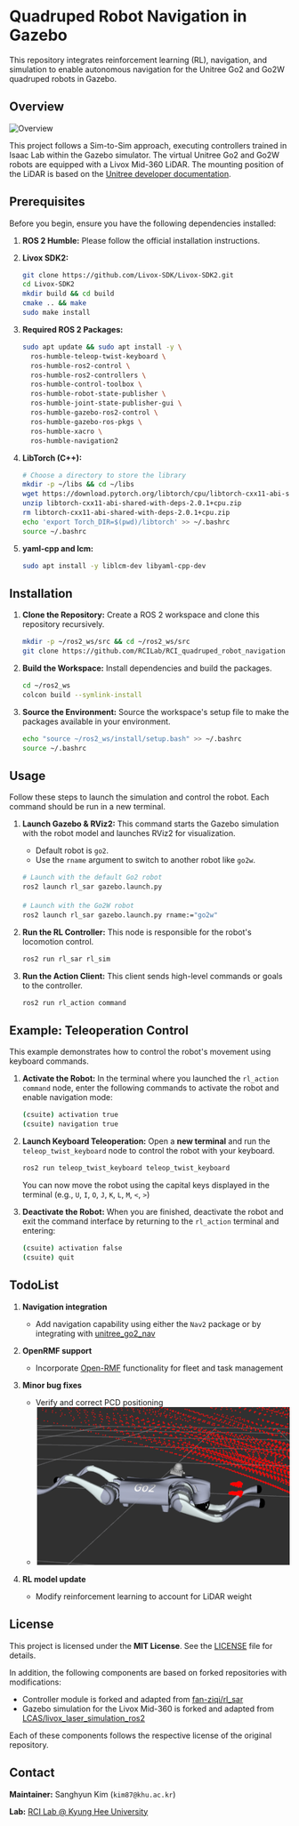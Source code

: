 # Quadruped Robot Navigation in Gazebo

This repository integrates reinforcement learning (RL), navigation, and simulation to enable autonomous navigation for the Unitree Go2 and Go2W quadruped robots in Gazebo.

## Overview

![Overview](image/overview.gif)

This project follows a Sim-to-Sim approach, executing controllers trained in Isaac Lab within the Gazebo simulator. The virtual Unitree Go2 and Go2W robots are equipped with a Livox Mid-360 LiDAR. The mounting position of the LiDAR is based on the [Unitree developer documentation](https://support.unitree.com/home/en/developer/SLAM%20and%20Navigation_service).

## Prerequisites

Before you begin, ensure you have the following dependencies installed:

1.  **ROS 2 Humble:** Please follow the official installation instructions.

2.  **Livox SDK2:**
    ```bash
    git clone https://github.com/Livox-SDK/Livox-SDK2.git
    cd Livox-SDK2
    mkdir build && cd build
    cmake .. && make
    sudo make install
    ```

3.  **Required ROS 2 Packages:**
    ```bash
    sudo apt update && sudo apt install -y \
      ros-humble-teleop-twist-keyboard \
      ros-humble-ros2-control \
      ros-humble-ros2-controllers \
      ros-humble-control-toolbox \
      ros-humble-robot-state-publisher \
      ros-humble-joint-state-publisher-gui \
      ros-humble-gazebo-ros2-control \
      ros-humble-gazebo-ros-pkgs \
      ros-humble-xacro \
      ros-humble-navigation2
    ```

4.  **LibTorch (C++):**
    ```bash
    # Choose a directory to store the library
    mkdir -p ~/libs && cd ~/libs
    wget https://download.pytorch.org/libtorch/cpu/libtorch-cxx11-abi-shared-with-deps-2.0.1%2Bcpu.zip
    unzip libtorch-cxx11-abi-shared-with-deps-2.0.1+cpu.zip
    rm libtorch-cxx11-abi-shared-with-deps-2.0.1+cpu.zip
    echo 'export Torch_DIR=$(pwd)/libtorch' >> ~/.bashrc
    source ~/.bashrc
    ```

5.  **yaml-cpp and lcm:**
    ```bash
    sudo apt install -y liblcm-dev libyaml-cpp-dev
    ```

## Installation

1.  **Clone the Repository:**
    Create a ROS 2 workspace and clone this repository recursively.
    ```bash
    mkdir -p ~/ros2_ws/src && cd ~/ros2_ws/src
    git clone https://github.com/RCILab/RCI_quadruped_robot_navigation --recursive
    ```

2.  **Build the Workspace:**
    Install dependencies and build the packages.
    ```bash
    cd ~/ros2_ws
    colcon build --symlink-install
    ```

3.  **Source the Environment:**
    Source the workspace's setup file to make the packages available in your environment.
    ```bash
    echo "source ~/ros2_ws/install/setup.bash" >> ~/.bashrc
    source ~/.bashrc
    ```

## Usage

Follow these steps to launch the simulation and control the robot. Each command should be run in a new terminal.

1.  **Launch Gazebo & RViz2:**
    This command starts the Gazebo simulation with the robot model and launches RViz2 for visualization.
    *   Default robot is `go2`.
    *   Use the `rname` argument to switch to another robot like `go2w`.

    ```bash
    # Launch with the default Go2 robot
    ros2 launch rl_sar gazebo.launch.py

    # Launch with the Go2W robot
    ros2 launch rl_sar gazebo.launch.py rname:="go2w"
    ```

2.  **Run the RL Controller:**
    This node is responsible for the robot's locomotion control.
    ```bash
    ros2 run rl_sar rl_sim
    ```

3.  **Run the Action Client:**
    This client sends high-level commands or goals to the controller.
    ```bash
    ros2 run rl_action command
    ```

## Example: Teleoperation Control

This example demonstrates how to control the robot's movement using keyboard commands.

1.  **Activate the Robot:**
    In the terminal where you launched the `rl_action command` node, enter the following commands to activate the robot and enable navigation mode:
    ```bash
    (csuite) activation true
    (csuite) navigation true
    ```

2.  **Launch Keyboard Teleoperation:**
    Open a **new terminal** and run the `teleop_twist_keyboard` node to control the robot with your keyboard.
    ```bash
    ros2 run teleop_twist_keyboard teleop_twist_keyboard
    ```
    You can now move the robot using the capital keys displayed in the terminal (e.g., `U`, `I`, `O`, `J`, `K`, `L`, `M`, `<`, `>`)

3.  **Deactivate the Robot:**
    When you are finished, deactivate the robot and exit the command interface by returning to the `rl_action` terminal and entering:
    ```bash
    (csuite) activation false
    (csuite) quit
    ```
    
## TodoList 

1. **Navigation integration**  
   - Add navigation capability using either the `Nav2` package or by integrating with [unitree_go2_nav](https://github.com/Sayantani-Bhattacharya/unitree_go2_nav)

2. **OpenRMF support**  
   - Incorporate [Open-RMF](https://www.open-rmf.org/) functionality for fleet and task management

3. **Minor bug fixes**  
   - Verify and correct PCD positioning  
   - ![LiDAR bug](image/lidar_bug.png)

4. **RL model update**  
   - Modify reinforcement learning to account for LiDAR weight

## License

This project is licensed under the **MIT License**. See the [LICENSE](LICENSE) file for details.

In addition, the following components are based on forked repositories with modifications:

- Controller module is forked and adapted from [fan-ziqi/rl_sar](https://github.com/fan-ziqi/rl_sar)  
- Gazebo simulation for the Livox Mid-360 is forked and adapted from [LCAS/livox_laser_simulation_ros2](https://github.com/LCAS/livox_laser_simulation_ros2)

Each of these components follows the respective license of the original repository.



## Contact

**Maintainer:** Sanghyun Kim (`kim87@khu.ac.kr`)

**Lab:** [RCI Lab @ Kyung Hee University](https://rcilab.khu.ac.kr)
